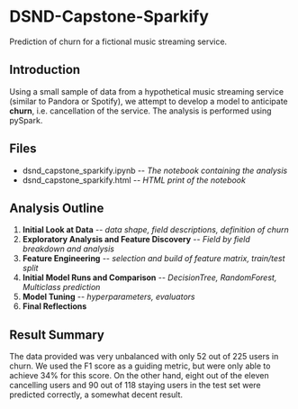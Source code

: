 # DSND-Capstone-Sparkify
Prediction of churn for a fictional music streaming service.

## Introduction
Using a small sample of data from a hypothetical music streaming service (similar to Pandora or Spotify), we attempt to develop a model to anticipate **churn**, i.e. cancellation of the service. The analysis is performed using pySpark.

## Files
  * dsnd_capstone_sparkify.ipynb -- *The notebook containing the analysis*
  * dsnd_capstone_sparkify.html  -- *HTML print of the notebook*
  
## Analysis Outline
  1. **Initial Look at Data** -- *data shape, field descriptions, definition of churn*
  2. **Exploratory Analysis and Feature Discovery** -- *Field by field breakdown and analysis*
  3. **Feature Engineering** -- *selection and build of feature matrix, train/test split*
  4. **Initial Model Runs and Comparison** -- *DecisionTree, RandomForest, Multiclass prediction*
  5. **Model Tuning** -- *hyperparameters, evaluators* 
  6. **Final Reflections**
  
## Result Summary
  The data provided was very unbalanced with only 52 out of 225 users in churn. We used the F1 score as a guiding
  metric, but were only able to achieve 34% for this score. On the other hand, eight out of the eleven cancelling users
  and 90 out of 118 staying users in the test set were predicted correctly, a somewhat decent result.  
